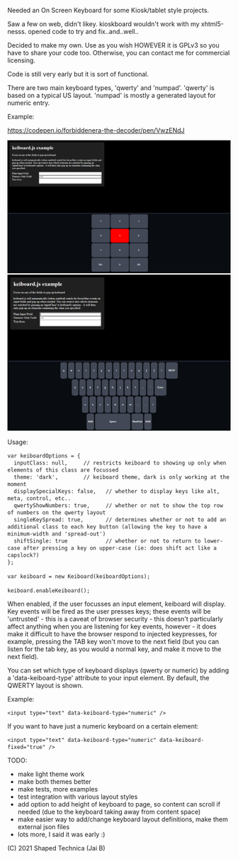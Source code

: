 Needed an On Screen Keyboard for some Kiosk/tablet style projects.

Saw a few on web, didn't likey. kioskboard wouldn't work with my xhtml5-nesss. opened code to try and fix..and..well..

Decided to make my own. Use as you wish HOWEVER it is GPLv3 so you have to share your code too. Otherwise, you can contact me for commercial licensing.

Code is still very early but it is sort of functional.

There are two main keyboard types, 'qwerty' and 'numpad'. 'qwerty' is based on a typical US layout. 'numpad' is mostly a generated layout for numeric entry.

Example:

https://codepen.io/forbiddenera-the-decoder/pen/VwzENdJ

![Numeric Example](https://github.com/Shaped/keiboard/raw/main/keiboardnumeric.png)
![QWERTY Example](https://github.com/Shaped/keiboard/raw/main/keiboardqwerty.png)

Usage:

```
var keiboardOptions = {
  inputClass: null,     // restricts keiboard to showing up only when elements of this class are focussed
  theme: 'dark',        // keiboard theme, dark is only working at the moment
  displaySpecialKeys: false,   // whether to display keys like alt, meta, control, etc..
  qwertyShowNumbers: true,     // whether or not to show the top row of numbers on the qwerty layout
  singleKeySpread: true,       // determines whether or not to add an additional class to each key button (allowing the key to have a minimum-width and 'spread-out')
  shiftSingle: true            // whether or not to return to lower-case after pressing a key on upper-case (ie: does shift act like a capslock?)
};

var keiboard = new Keiboard(keiboardOptions);

keiboard.enableKeiboard();
```

When enabled, if the user focusses an input element, keiboard will display. Key events will be fired as the user presses keys; these events will be 'untrusted' - this is a caveat of browser security - this doesn't particularly affect anything when you are listening for key events, however - it does make it difficult to have the browser respond to injected keypresses, for example, pressing the TAB key won't move to the next field (but you can listen for the tab key, as you would a normal key, and make it move to the next field).

You can set which type of keyboard displays (qwerty or numeric) by adding a 'data-keiboard-type' attribute to your input element. By default, the QWERTY layout is shown.

Example:

```
<input type="text" data-keiboard-type="numeric" />
```

If you want to have just a numeric keyboard on a certain element:

```
<input type="text" data-keiboard-type="numeric" data-keiboard-fixed="true" />
```


TODO:
- make light theme work
- make both themes better
- make tests, more examples
- test integration with various layout styles
- add option to add height of keyboard to page, so content can scroll if needed (due to the keyboard taking away from content space)
- make easier way to add/change keyboard layout definitions, make them external json files
- lots more, I said it was early :)

(C) 2021 Shaped Technica (Jai B)
